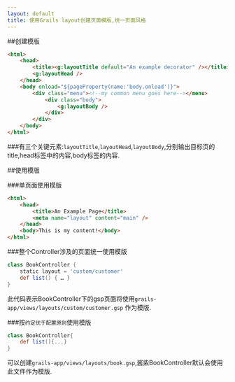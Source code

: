 ```yaml
---
layout: default
title: 使用Grails layout创建页面模版,统一页面风格
---
```


##创建模版

```html
<html>
    <head>
        <title><g:layoutTitle default="An example decorator" /></title>
        <g:layoutHead />
    </head>
    <body onload="${pageProperty(name:'body.onload')}">
        <div class="menu"><!--my common menu goes here--></menu>
            <div class="body">
                <g:layoutBody />
            </div>
        </div>
    </body>
</html>
```

###有三个关键元素:`layoutTitle`,`layoutHead`,`layoutBody`,分别输出目标页的title,head标签中的内容,body标签的内容.

##使用模版

###单页面使用模版

```html
<html>
    <head>
        <title>An Example Page</title>
        <meta name="layout" content="main" />
    </head>
    <body>This is my content!</body>
</html>
```

###整个Controller涉及的页面统一使用模版

```groovy
class BookController {
    static layout = 'custom/customer'
    def list() { … }
}
```

此代码表示BookController下的gsp页面将使用`grails-app/views/layouts/custom/customer.gsp` 作为模版.

###按`约定优于配置原则`使用模版

```groovy
class BookController{
	def list(){...}
}
```

可以创建`grails-app/views/layouts/book.gsp`,酱紫BookController默认会使用此文件作为模版.



